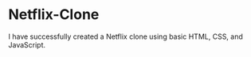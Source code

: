 # Netflix-Clone
 I have successfully created a Netflix clone using basic HTML, CSS, and JavaScript.
